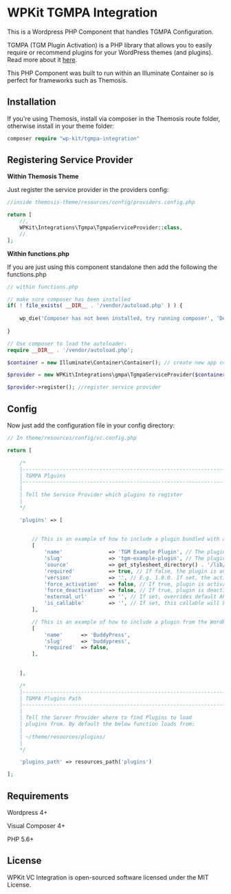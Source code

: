 # WPKit TGMPA Integration

This is a Wordpress PHP Component that handles TGMPA Configuration. 

TGMPA (TGM Plugin Activation) is a PHP library that allows you to easily require or recommend plugins for your WordPress themes (and plugins). Read more about it [here](http://tgmpluginactivation.com/).

This PHP Component was built to run within an Illuminate Container so is perfect for frameworks such as Themosis.

## Installation

If you're using Themosis, install via composer in the Themosis route folder, otherwise install in your theme folder:

```php
composer require "wp-kit/tgmpa-integration"
```

## Registering Service Provider

**Within Themosis Theme**

Just register the service provider in the providers config:

```php
//inside themosis-theme/resources/config/providers.config.php

return [
	//,
	WPKit\Integrations\Tgmpa\TgmpaServiceProvider::class,   
	//
];
```

**Within functions.php**

If you are just using this component standalone then add the following the functions.php

```php
// within functions.php

// make sure composer has been installed
if( ! file_exists( __DIR__ . '/vendor/autoload.php' ) ) {
	
	wp_die('Composer has not been installed, try running composer', 'Dependancy Error');
	
}

// Use composer to load the autoloader.
require __DIR__ . '/vendor/autoload.php';

$container = new Illuminate\Container\Container(); // create new app container

$provider = new WPKit\Integrations\gmpa\TgmpaServiceProvider($container); // inject into service provider

$provider->register(); //register service provider
```


## Config

Now just add the configuration file in your config directory:

```php
// In theme/resources/config/vc.config.php

return [

    /*
    |--------------------------------------------------------------------------
    | TGMPA Plguins
    |--------------------------------------------------------------------------
    |
    | Tell the Service Provider which plugins to register
    |
    */

    'plugins' => [
	    
	    
	    // This is an example of how to include a plugin bundled with a theme.
		[
			'name'               => 'TGM Example Plugin', // The plugin name.
			'slug'               => 'tgm-example-plugin', // The plugin slug (typically the folder name).
			'source'             => get_stylesheet_directory() . '/lib/plugins/tgm-example-plugin.zip', // The plugin source.
			'required'           => true, // If false, the plugin is only 'recommended' instead of required.
			'version'            => '', // E.g. 1.0.0. If set, the active plugin must be this version or higher. If the plugin version is higher than the plugin version installed, the user will be notified to update the plugin.
			'force_activation'   => false, // If true, plugin is activated upon theme activation and cannot be deactivated until theme switch.
			'force_deactivation' => false, // If true, plugin is deactivated upon theme switch, useful for theme-specific plugins.
			'external_url'       => '', // If set, overrides default API URL and points to an external URL.
			'is_callable'        => '', // If set, this callable will be be checked for availability to determine if a plugin is active.
		],

		// This is an example of how to include a plugin from the WordPress Plugin Repository.
		[
			'name'      => 'BuddyPress',
			'slug'      => 'buddypress',
			'required'  => false,
		],
	    
	    
    ],

    /*
    |--------------------------------------------------------------------------
    | TGMPA Plugins Path
    |--------------------------------------------------------------------------
    |
    | Tell the Server Provider where to find Plugins to load
    | plugins from. By default the below function loads from:
    |
    | ~/theme/resources/plugins/
    |
    */

    'plugins_path' => resources_path('plugins')

];

```

## Requirements

Wordpress 4+

Visual Composer 4+

PHP 5.6+

## License

WPKit VC Integration is open-sourced software licensed under the MIT License.

